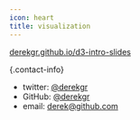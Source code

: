 ```yaml
---
icon: heart
title: visualization
---
```


[derekgr.github.io/d3-intro-slides](http://derekgr.github.io/d3-intro-slides)

{.contact-info}
* twitter: [@derekgr](http://twitter.com/derekgr)
* GitHub: [@derekgr](http://github.com/derekgr)
* email: [derek@github.com](mailto:derek@github.com)

